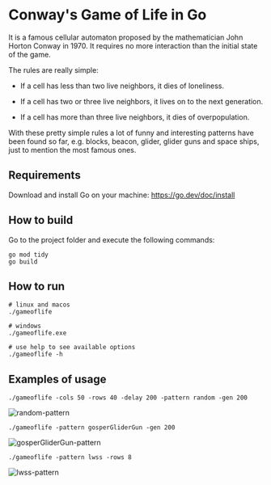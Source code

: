# Conway's Game of Life in Go

It is a famous cellular automaton proposed by the mathematician John Horton Conway in 1970. It requires no more interaction than the initial state of the game.



The rules are really simple:

- If a cell has less than two live neighbors, it dies of loneliness.

- If a cell has two or three live neighbors, it lives on to the next generation.

- If a cell has more than three live neighbors, it dies of overpopulation.



With these pretty simple rules a lot of funny and interesting patterns have been found so far, e.g. blocks, beacon, glider, glider guns and space ships, just to mention the most famous ones.

## Requirements

Download and install Go on your machine: https://go.dev/doc/install

## How to build

Go to the project folder and execute the following commands:

```
go mod tidy
go build
```

## How to run

```
# linux and macos
./gameoflife

# windows
./gameoflife.exe

# use help to see available options
./gameoflife -h
```

## Examples of usage

`./gameoflife -cols 50 -rows 40 -delay 200 -pattern random -gen 200`

![random-pattern](https://github.com/JoDaUT/gameoflife/assets/47344349/f2ed6f41-bb74-48f4-ba50-002a91f11048)


`./gameoflife -pattern gosperGliderGun -gen 200`

![gosperGliderGun-pattern](https://github.com/JoDaUT/gameoflife/assets/47344349/c151cebf-d9d3-416a-8c4c-bf1070a1cf99)


`./gameoflife -pattern lwss -rows 8`

![lwss-pattern](https://github.com/JoDaUT/gameoflife/assets/47344349/d19221d2-8390-4dda-b646-25d0e728484d)




